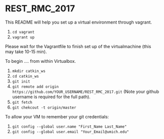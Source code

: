 # REST_RMC_2017

This README will help you set up a virtual environment through vagrant.

1) `cd vagrant`
2) `vagrant up`

Please wait for the Vagrantfile to finish set up of the virtualmachine (this may take 10-15 min).







To begin .... from within Virtualbox.

1) `mkdir catkin_ws`
2) `cd catkin_ws`
3) `git init`
4) `git remote add origin https://github.com/YOUR_USERNAME/REST_RMC_2017.git` (Note your github username is required for the full path).
5) `git fetch`
6) `git chekcout -t origin/master`

To allow your VM to remember your git credentials:

1) `git config --global user.name "First_Name Last_Name"`
2) `git config --global user.email "Your_Email@umich.edu"`
